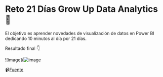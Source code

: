 # Reto 21 Días Grow Up Data Analytics 🚀
El objetivo es aprender novedades de visualización de datos en Power BI dedicando 10 minutos al día por 21 días.

Resultado final 👇

![image](![image](https://github.com/user-attachments/assets/cf2bef73-e372-4f3b-a4f3-20d029471f22)

📹[Fuente](https://www.youtube.com/watch?v=uW-_q0KzIW0)

